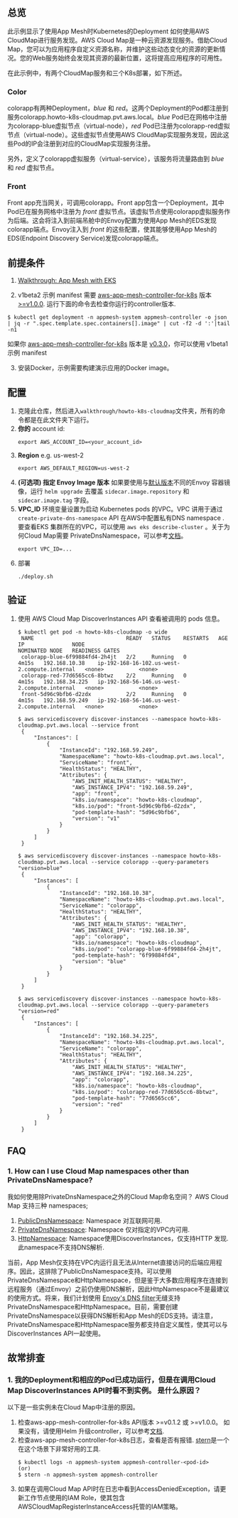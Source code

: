 ## 总览
此示例显示了使用App Mesh时Kubernetes的Deployment 如何使用AWS CloudMap进行服务发现。AWS Cloud Map是一种云资源发现服务。借助Cloud Map，您可以为应用程序自定义资源名称，并维护这些动态变化的资源的更新情况。您的Web服务始终会发现其资源的最新位置，这将提高应用程序的可用性。

在此示例中，有两个CloudMap服务和三个K8s部署，如下所述。

### Color

colorapp有两种Deployment，_blue_ 和 _red_。这两个Deployment的Pod都注册到服务colorapp.howto-k8s-cloudmap.pvt.aws.local。_blue_ Pod已在网格中注册为colorapp-blue虚拟节点（virtual-node），_red_ Pod已注册为colorapp-red虚拟节点（virtual-node）。这些虚拟节点使用AWS CloudMap实现服务发现，因此这些Pod的IP会注册到对应的CloudMap实现服务注册。

另外，定义了colorapp虚拟服务（virtual-service），该服务将流量路由到 _blue_ 和 _red_ 虚拟节点。

### Front

Front app充当网关，可调用colorapp。Front app包含一个Deployment，其中Pod已在服务网格中注册为 _front_ 虚拟节点。该虚拟节点使用colorapp虚拟服务作为后端。这会将注入到前端吊舱中的Envoy配置为使用App Mesh的EDS发现colorapp端点。Envoy注入到 _front_ 的这些配置，使其能够使用App Mesh的EDS(Endpoint Discovery Service)发现colorapp端点。

## 前提条件
1. [Walkthrough: App Mesh with EKS](../eks/)

2. v1beta2 示例 manifest 需要 [aws-app-mesh-controller-for-k8s](https://github.com/aws/aws-app-mesh-controller-for-k8s) 版本 [>=v1.0.0](https://github.com/aws/aws-app-mesh-controller-for-k8s/releases/tag/v1.0.0). 运行下面的命令去检查你运行的controller版本.
```
$ kubectl get deployment -n appmesh-system appmesh-controller -o json | jq -r ".spec.template.spec.containers[].image" | cut -f2 -d ':'|tail -n1
```

如果你 [aws-app-mesh-controller-for-k8s](https://github.com/aws/aws-app-mesh-controller-for-k8s) 版本是 [v0.3.0](https://github.com/aws/aws-app-mesh-controller-for-k8s/blob/legacy-controller/CHANGELOG.md)，你可以使用 v1beta1 示例 manifest

3. 安装Docker，示例需要构建演示应用的Docker image。

## 配置

1. 克隆此仓库，然后进入`walkthrough/howto-k8s-cloudmap`文件夹，所有的命令都是在此文件夹下运行。
2. **你的** account id:
    ```
    export AWS_ACCOUNT_ID=<your_account_id>
    ```
3. **Region** e.g. us-west-2
    ```
    export AWS_DEFAULT_REGION=us-west-2
    ```
4. **(可选项) 指定 Envoy Image 版本** 如果要使用与[默认版本](https://github.com/aws/eks-charts/tree/master/stable/appmesh-controller#configuration)不同的Envoy 容器镜像，运行 `helm upgrade` 去覆盖 `sidecar.image.repository` 和 `sidecar.image.tag` 字段。
5. **VPC_ID** 环境变量设置为启动 Kubernetes pods 的VPC。VPC 讲用于通过`create-private-dns-namespace` API 在AWS中配置私有DNS namespace . 要查看EKS 集群所在的VPC，可以使用 `aws eks describe-cluster` 。关于为何Cloud Map需要 PrivateDnsNamespace，可以参考[文档](#1-how-can-i-use-cloud-map-namespaces-other-than-privatednsnamespace)。
    ```
    export VPC_ID=...
    ```
6. 部署
    ```.
    ./deploy.sh
    ```

## 验证

1. 使用 AWS Cloud Map DiscoverInstances API 查看被调用的 pods 信息。
   ```
   $ kubectl get pod -n howto-k8s-cloudmap -o wide
    NAME                             READY   STATUS    RESTARTS   AGE     IP               NODE                                           NOMINATED NODE   READINESS GATES
    colorapp-blue-6f99884fd4-2h4jt   2/2     Running   0          4m15s   192.168.10.38    ip-192-168-16-102.us-west-2.compute.internal   <none>           <none>
    colorapp-red-77d6565cc6-8btwz    2/2     Running   0          4m15s   192.168.34.225   ip-192-168-56-146.us-west-2.compute.internal   <none>           <none>
    front-5d96c9bfb6-d2zdx           2/2     Running   0          4m15s   192.168.59.249   ip-192-168-56-146.us-west-2.compute.internal   <none>           <none>

   $ aws servicediscovery discover-instances --namespace howto-k8s-cloudmap.pvt.aws.local --service front
    {
        "Instances": [
            {
                "InstanceId": "192.168.59.249",
                "NamespaceName": "howto-k8s-cloudmap.pvt.aws.local",
                "ServiceName": "front",
                "HealthStatus": "HEALTHY",
                "Attributes": {
                    "AWS_INIT_HEALTH_STATUS": "HEALTHY",
                    "AWS_INSTANCE_IPV4": "192.168.59.249",
                    "app": "front",
                    "k8s.io/namespace": "howto-k8s-cloudmap",
                    "k8s.io/pod": "front-5d96c9bfb6-d2zdx",
                    "pod-template-hash": "5d96c9bfb6",
                    "version": "v1"
                }
            }
        ]
    }

   $ aws servicediscovery discover-instances --namespace howto-k8s-cloudmap.pvt.aws.local --service colorapp --query-parameters "version=blue"
    {
        "Instances": [
            {
                "InstanceId": "192.168.10.38",
                "NamespaceName": "howto-k8s-cloudmap.pvt.aws.local",
                "ServiceName": "colorapp",
                "HealthStatus": "HEALTHY",
                "Attributes": {
                    "AWS_INIT_HEALTH_STATUS": "HEALTHY",
                    "AWS_INSTANCE_IPV4": "192.168.10.38",
                    "app": "colorapp",
                    "k8s.io/namespace": "howto-k8s-cloudmap",
                    "k8s.io/pod": "colorapp-blue-6f99884fd4-2h4jt",
                    "pod-template-hash": "6f99884fd4",
                    "version": "blue"
                }
            }
        ]
    }

   $ aws servicediscovery discover-instances --namespace howto-k8s-cloudmap.pvt.aws.local --service colorapp --query-parameters "version=red"
    {
        "Instances": [
            {
                "InstanceId": "192.168.34.225",
                "NamespaceName": "howto-k8s-cloudmap.pvt.aws.local",
                "ServiceName": "colorapp",
                "HealthStatus": "HEALTHY",
                "Attributes": {
                    "AWS_INIT_HEALTH_STATUS": "HEALTHY",
                    "AWS_INSTANCE_IPV4": "192.168.34.225",
                    "app": "colorapp",
                    "k8s.io/namespace": "howto-k8s-cloudmap",
                    "k8s.io/pod": "colorapp-red-77d6565cc6-8btwz",
                    "pod-template-hash": "77d6565cc6",
                    "version": "red"
                }
            }
        ]
    }
   ```

## FAQ
### 1. How can I use Cloud Map namespaces other than PrivateDnsNamespace?
我如何使用除PrivateDnsNamespace之外的Cloud Map命名空间？
AWS Cloud Map 支持三种 namespaces;
1. [PublicDnsNamespace](https://docs.aws.amazon.com/cloud-map/latest/api/API_CreatePublicDnsNamespace.html): Namespace 对互联网可用.
2. [PrivateDnsNamespace](https://docs.aws.amazon.com/cloud-map/latest/api/API_CreatePrivateDnsNamespace.html): Namespace 仅对指定的VPC内可用.
3. [HttpNamespace](https://docs.aws.amazon.com/cloud-map/latest/api/API_CreateHttpNamespace.html): Namespace使用DiscoverInstances，仅支持HTTP 发现. 此namespace不支持DNS解析.

当前，App Mesh仅支持在VPC内运行且无法从Internet直接访问的后端应用程序。因此，这排除了PublicDnsNamespace支持。可以使用PrivateDnsNamespace和HttpNamespace，但是鉴于大多数应用程序在连接到远程服务（通过Envoy）之前仍使用DNS解析，因此HttpNamespace不是最建议的使用方式。将来，我们计划使用 [Envoy's DNS filter](https://github.com/envoyproxy/envoy/issues/6748)无缝支持PrivateDnsNamespace和HttpNamespace。目前，需要创建PrivateDnsNamespace以获得DNS解析和App Mesh的EDS支持。请注意，PrivateDnsNamespace和HttpNamespace服务都支持自定义属性，使其可以与DiscoverInstances API一起使用。

## 故常排查
### 1. 我的Deployment和相应的Pod已成功运行，但是在调用Cloud Map DiscoverInstances API时看不到实例。 是什么原因？
以下是一些实例未在Cloud Map中注册的原因。
1. 检查aws-app-mesh-controller-for-k8s API版本 >=v0.1.2 或 >=v1.0.0。 如果没有，请使用Helm 升级controller，可以参考[文档](https://github.com/aws/eks-charts).
2. 检查aws-app-mesh-controller-for-k8s日志，查看是否有报错. [stern](https://github.com/wercker/stern)是一个在这个场景下非常好用的工具.
   ```
   $ kubectl logs -n appmesh-system appmesh-controller-<pod-id>
   (or)
   $ stern -n appmesh-system appmesh-controller
   ```
3. 如果在调用Cloud Map API时在日志中看到AccessDeniedException，请更新工作节点使用的IAM Role，使其包含AWSCloudMapRegisterInstanceAccess托管的IAM策略。
